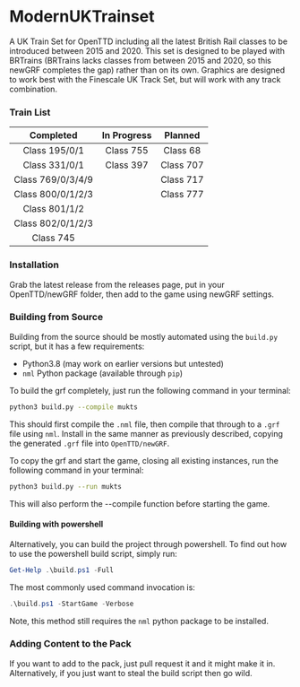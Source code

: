 # ModernUKTrainset
A UK Train Set for OpenTTD including all the latest British Rail classes to be introduced between 2015 and 2020. This set is designed to be played with BRTrains (BRTrains lacks classes from between 2015 and 2020, so this newGRF completes the gap) rather than on its own. Graphics are designed to work best with the Finescale UK Track Set, but will work with any track combination.

### Train List
|     Completed     | In Progress |  Planned  |
| :---------------: | :---------: | :-------: |
|   Class 195/0/1   |  Class 755  | Class 68  |
|   Class 331/0/1   |  Class 397  | Class 707 |
| Class 769/0/3/4/9 |             | Class 717 |
| Class 800/0/1/2/3 |             | Class 777 |
|   Class 801/1/2   |             |           |
| Class 802/0/1/2/3 |             |           |
|     Class 745     |             |           |

### Installation
Grab the latest release from the releases page, put in your OpenTTD/newGRF folder, then add to the game using newGRF settings.

### Building from Source
Building from the source should be mostly automated using the `build.py` script, but it has a few requirements:
  - Python3.8 (may work on earlier versions but untested)
  - `nml` Python package (available through `pip`)
  
To build the grf completely, just run the following command in your terminal:
```bash
python3 build.py --compile mukts
```
This should first compile the `.nml` file, then compile that through to a `.grf` file using `nml`.  Install in the same manner
as previously described, copying the generated `.grf` file into `OpenTTD/newGRF`.

To copy the grf and start the game, closing all existing instances, run the following command in your terminal:
```bash
python3 build.py --run mukts
```
This will also perform the --compile function before starting the game.

#### Building with powershell
Alternatively, you can build the project through powershell.
To find out how to use the powershell build script, simply run:
```powershell
Get-Help .\build.ps1 -Full
```
The most commonly used command invocation is:
```powershell
.\build.ps1 -StartGame -Verbose
```
Note, this method still requires the `nml` python package to be installed.

### Adding Content to the Pack
If you want to add to the pack, just pull request it and it might make it in.  
Alternatively, if you just want to steal the build script then go wild.
